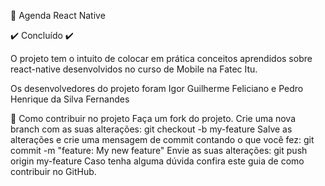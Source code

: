 📒 Agenda React Native

✔️ Concluído ✔️

O projeto tem o intuito de colocar em prática conceitos aprendidos sobre react-native desenvolvidos no curso de Mobile na Fatec Itu.

Os desenvolvedores do projeto foram Igor Guilherme Feliciano e Pedro Henrique da Silva Fernandes

💪 Como contribuir no projeto
Faça um fork do projeto.
Crie uma nova branch com as suas alterações: git checkout -b my-feature
Salve as alterações e crie uma mensagem de commit contando o que você fez: git commit -m "feature: My new feature"
Envie as suas alterações: git push origin my-feature
Caso tenha alguma dúvida confira este guia de como contribuir no GitHub.
